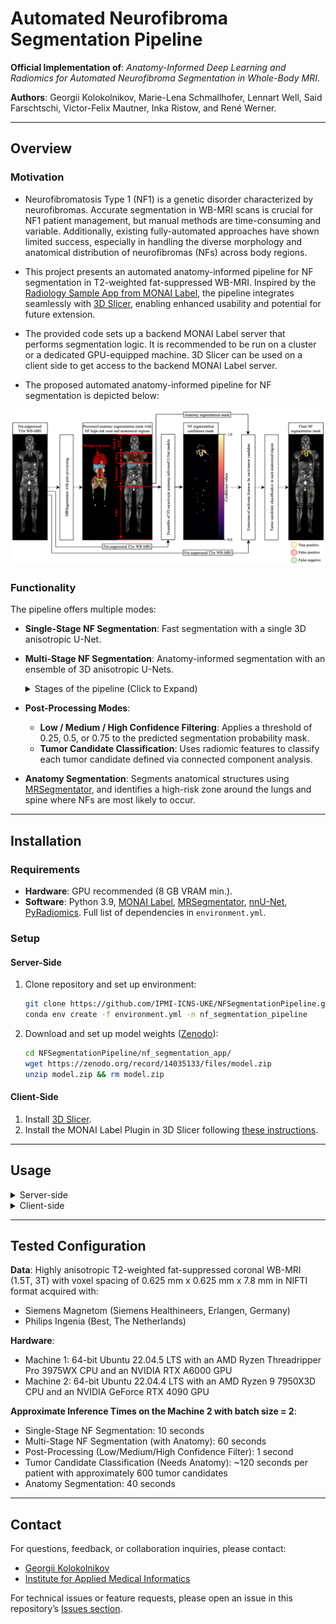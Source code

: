 # Automated Neurofibroma Segmentation Pipeline

**Official Implementation of**: *Anatomy-Informed Deep Learning and Radiomics for Automated Neurofibroma Segmentation in Whole-Body MRI*.  

**Authors**: Georgii Kolokolnikov, Marie-Lena Schmallhofer, Lennart Well, Said Farschtschi, Victor-Felix Mautner, Inka Ristow, and René Werner.

---

## Overview

### Motivation
- Neurofibromatosis Type 1 (NF1) is a genetic disorder characterized by neurofibromas. Accurate segmentation in WB-MRI scans is crucial for NF1 patient management, but manual methods are time-consuming and variable. Additionally, existing fully-automated approaches have shown limited success, especially in handling the diverse morphology and anatomical distribution of neurofibromas (NFs) across body regions​.  

- This project presents an automated anatomy-informed pipeline for NF segmentation in T2-weighted fat-suppressed WB-MRI. Inspired by the [Radiology Sample App from MONAI Label](https://github.com/Project-MONAI/MONAILabel/tree/main/sample-apps/radiology), the pipeline integrates seamlessly with [3D Slicer](https://www.slicer.org/), enabling enhanced usability and potential for future extension. 

- The provided code sets up a backend MONAI Label server that performs segmentation logic. It is recommended to be run on a cluster or a dedicated GPU-equipped machine. 3D Slicer can be used on a client side to get access to the backend MONAI Label server.

- The proposed automated anatomy-informed pipeline for NF segmentation is depicted below:  

![Pipeline Diagram](illustrations/pipeline.png)


### Functionality
The pipeline offers multiple modes:
- **Single-Stage NF Segmentation**: Fast segmentation with a single 3D anisotropic U-Net.
- **Multi-Stage NF Segmentation**: Anatomy-informed segmentation with an ensemble of 3D anisotropic U-Nets.<details>
   <summary>Stages of the pipeline (Click to Expand)</summary>

   1. **Anatomy Segmentation**: Performed using [MRSegmentator](https://github.com/hhaentze/MRSegmentator), which segments anatomical structures and generates a mask. The mask is processed, including addition of a high-risk zone for NF occurrence around the lungs and spine.
   
   2. **Ensemble of 3D Anisotropic Anatomy-Informed U-Nets**: Uses anatomical context to enhance segmentation accuracy across distinct anatomical regions.
   
   3. **Confidence Thresholding**: A default threshold of 0.5 is applied to the segmentation results, balancing sensitivity and specificity.

</details>
  
- **Post-Processing Modes**:
  - **Low / Medium / High Confidence Filtering**: Applies a threshold of 0.25, 0.5, or 0.75 to the predicted segmentation probability mask.
  - **Tumor Candidate Classification**: Uses radiomic features to classify each tumor candidate defined via connected component analysis.

- **Anatomy Segmentation**: Segments anatomical structures  using [MRSegmentator](https://github.com/hhaentze/MRSegmentator), and identifies a high-risk zone around the lungs and spine where NFs are most likely to occur.

---

## Installation

### Requirements
- **Hardware**: GPU recommended (8 GB VRAM min.).
- **Software**: Python 3.9, [MONAI Label](https://github.com/Project-MONAI/MONAILabel), [MRSegmentator](https://github.com/hhaentze/MRSegmentator), [nnU-Net](https://github.com/MIC-DKFZ/nnUNet), [PyRadiomics](https://github.com/AIM-Harvard/pyradiomics). Full list of dependencies in `environment.yml`.

### Setup
#### Server-Side
1. Clone repository and set up environment:
   ```bash
   git clone https://github.com/IPMI-ICNS-UKE/NFSegmentationPipeline.git
   conda env create -f environment.yml -n nf_segmentation_pipeline
   ```

2. Download and set up model weights ([Zenodo](https://zenodo.org/records/14035133)):
   ```bash
   cd NFSegmentationPipeline/nf_segmentation_app/
   wget https://zenodo.org/record/14035133/files/model.zip
   unzip model.zip && rm model.zip
   ```

#### Client-Side
1. Install [3D Slicer](https://www.slicer.org/).
2. Install the MONAI Label Plugin in 3D Slicer following [these instructions](https://github.com/Project-MONAI/MONAILabel/tree/main/plugins/slicer).

---

## Usage
<details>
<summary>Server-side</summary>

1. **Activate environment**:
   ```bash
   conda activate nf_segmentation_pipeline
   ```
2. **Launch MONAI Label Server**:
   ```bash
   bash launch_nf_segmentation_server.sh
   ```
3. **Configurable pipeline options** in `launch_nf_segmentation_server.sh`: 
   - **GPU selection**: `CUDA_VISIBLE_DEVICES=0`.
   - **Sliding window batch size**: `--conf batch_size 2`.
   - **Resample in 2D**: `--conf resample_only_in_2d True`
   - **Port**: `--port 8000`.

[Click here](https://github.com/Project-MONAI/MONAILabel/tree/main?tab=readme-ov-file#step-5-start-monai-label-server-and-start-annotating) for more MONAI Label command-line options.
</details>

<details>
<summary>Client-side</summary>

1. Launch 3D Slicer and connect to the MONAI Label server. <details> <summary>Expand for visual instructions</summary>
   <p>
     <img src="illustrations/step_1.png" alt="step_1">
   </p>
   </details>
2. Upload MRI data to the MONAI Label server. <details> <summary>Expand for visual instructions</summary>
   <p>
     <img src="illustrations/step_2.png" alt="step_2">
   </p>
   </details>
3. Select NF segmentation mode (Single-Stage or Multi-Stage). <details> <summary>Expand for visual instructions</summary>
   <p>
     <img src="illustrations/step_3_1.png" alt="step_3_1">
   </p>
   </details>

   <details> <summary>Expand to see an example of the NF segmentation</summary>
   <p>
     <img src="illustrations/step_3_2.png" alt="step_3_2">
   </p>
   </details>
4. Apply post-processing (confidence filtering or tumor candidate classification). <details> <summary>Expand for visual comparison of post-processing effects</summary>

   | Low Confidence Filtering | Medium Confidence Filtering | High Confidence Filtering | Tumor Candidate Classification |
   |--------------------------|-----------------------------|---------------------------|--------------------------------|
   | ![Low Confidence](illustrations/step_4_low_confidence.png) | ![Medium Confidence](illustrations/step_4_medium_confidence.png) | ![High Confidence](illustrations/step_4_high_confidence.png) | ![Tumor Candidate Classification](illustrations/step_4_ttc.png) |
   </details>

5. Optional: Apply Anatomy Segmentation to generate and show an anatomy segmentation mask. <details> <summary>Expand to see an example of the processed anatomy segmentation</summary>
   <p>
     <img src="illustrations/step_5.png" alt="step_5">
   </p>
   </details>
   
6. Optional: Use Segment Editor for manual adjustments. [Learn more about Segment Editor](https://slicer.readthedocs.io/en/latest/user_guide/modules/segmenteditor.html). <details> <summary>Expand for visual instructions</summary>
   <p>
     <img src="illustrations/step_6.png" alt="step_6">
   </p>
   </details>

7. Submit the final version of the segmentation mask to the MONAI Label server. <details> <summary>Expand for visual instructions</summary>
   <p>
     <img src="illustrations/step_7.png" alt="step_7">
   </p>
   </details>

8. Save the final version of the segmentation mask to the local machine. <details> <summary>Expand for visual instructions</summary>
   <p>
     <img src="illustrations/step_8.png" alt="step_8">
   </p>
   </details>

</details>
   
---
## Tested Configuration
**Data**: Highly anisotropic T2-weighted fat-suppressed coronal WB-MRI (1.5T, 3T) with voxel spacing of 0.625 mm x 0.625 mm x 7.8 mm in NIFTI format acquired with:
- Siemens Magnetom (Siemens Healthineers, Erlangen, Germany)
- Philips Ingenia (Best, The Netherlands)

**Hardware**: 
- Machine 1: 64-bit Ubuntu 22.04.5 LTS with an AMD Ryzen Threadripper Pro 3975WX CPU and an NVIDIA RTX A6000 GPU
- Machine 2: 64-bit Ubuntu 22.04.4 LTS with an AMD Ryzen 9 7950X3D CPU and an NVIDIA GeForce RTX 4090 GPU

**Approximate Inference Times on the Machine 2 with batch size = 2**:
- Single-Stage NF Segmentation: 10 seconds
- Multi-Stage NF Segmentation (with Anatomy): 60 seconds
- Post-Processing (Low/Medium/High Confidence Filter): 1 second
- Tumor Candidate Classification (Needs Anatomy): ~120 seconds per patient with approximately 600 tumor candidates
- Anatomy Segmentation: 40 seconds

---

## Contact
For questions, feedback, or collaboration inquiries, please contact:
- [Georgii Kolokolnikov](mailto:g.kolokolnikov@uke.de)
- [Institute for Applied Medical Informatics](https://www.uke.de/english/departments-institutes/institutes/applied-medical-informatics/index.html)

For technical issues or feature requests, please open an issue in this repository’s [Issues section](https://github.com/IPMI-ICNS-UKE/NFSegmentationPipeline/issues).
